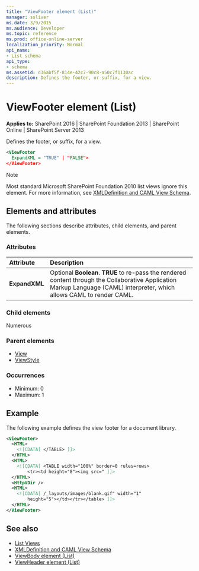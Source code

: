 ```yaml
---
title: "ViewFooter element (List)"
manager: soliver
ms.date: 3/9/2015
ms.audience: Developer
ms.topic: reference
ms.prod: office-online-server
localization_priority: Normal
api_name:
- List schema
api_type:
- schema
ms.assetid: d36abf5f-814e-42c7-90c8-a50c7f1130ac
description: Defines the footer, or suffix, for a view.
---
```


# ViewFooter element (List)

**Applies to:** SharePoint 2016 | SharePoint Foundation 2013 | SharePoint Online | SharePoint Server 2013
  
Defines the footer, or suffix, for a view.

```XML
<ViewFooter
  ExpandXML = "TRUE" | "FALSE">
</ViewFooter>
```

> [!NOTE]
> Most standard Microsoft SharePoint Foundation 2010 list views ignore this element. For more information, see [XMLDefinition and CAML View Schema](http://msdn.microsoft.com/library/1845d203-4699-4b0e-a182-2d9998439922%28Office.15%29.aspx). 
  
## Elements and attributes

The following sections describe attributes, child elements, and parent elements.

### Attributes

|**Attribute**|**Description**|
|:-----|:-----|
|**ExpandXML** <br/> |Optional **Boolean**. **TRUE** to re-pass the rendered content through the Collaborative Application Markup Language (CAML) interpreter, which allows CAML to render CAML.  <br/> |
   
### Child elements

Numerous 
   
### Parent elements

- [View](view-element-list.md)
- [ViewStyle](viewstyle-element-list.md)
   
### Occurrences

- Minimum: 0
- Maximum: 1  
   
## Example

The following example defines the view footer for a document library.
  
```XML
<ViewFooter>
  <HTML>
    <![CDATA[ </TABLE> ]]>
  </HTML>
  <HTML>
    <![CDATA[ <TABLE width="100%" border=0 rules=rows>
        <tr><td height="8"><img src=" ]]>
  </HTML>
  <HttpVDir />
  <HTML>
    <![CDATA[ /_layouts/images/blank.gif" width="1" 
        height="5"></td></tr></table> ]]>
  </HTML>
</ViewFooter>
```

## See also

- [List Views](http://msdn.microsoft.com/library/43e6ba7e-eddb-418a-a570-c0815016fc17%28Office.15%29.aspx)  
- [XMLDefinition and CAML View Schema](http://msdn.microsoft.com/library/1845d203-4699-4b0e-a182-2d9998439922%28Office.15%29.aspx) 
- [ViewBody element (List)](viewbody-element-list.md) 
- [ViewHeader element (List)](viewheader-element-list.md)


